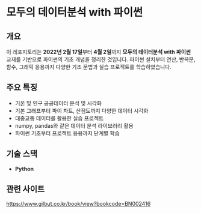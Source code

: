 # **모두의 데이터분석 with 파이썬**  

## **개요**  
이 레포지토리는 **2022년 2월 17일**부터 **4월 2일**까지 **모두의 데이터분석 with 파이썬** 교재를 기반으로 파이썬의 기초 개념을 정리한 것입니다. 파이썬 설치부터 연산, 반복문, 함수, 그래픽 응용까지 다양한 기초 문법과 실습 프로젝트를 학습하였습니다.

## **주요 특징**  
- 기온 및 인구 공공데이터 분석 및 시각화  
- 기본 그래프부터 파이 차트, 산점도까지 다양한 데이터 시각화
- 대중교통 데이터를 활용한 실습 프로젝트  
- numpy, pandas와 같은 데이터 분석 라이브러리 활용  
- 파이썬 기초부터 프로젝트 응용까지 단계별 학습  

## **기술 스택**  
- **Python**

## **관련 사이트**
https://www.gilbut.co.kr/book/view?bookcode=BN002416
